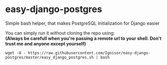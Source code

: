 # easy-django-postgres
Simple bash helper, that makes PostgreSQL initialization for Django easier

You can simply run it without cloning the repo using:<br>
**(Always be carefull when you're passing a remote url to your shell. Don't trust me and anyone except yourself)**

```
wget -O - https://raw.githubusercontent.com/Ignisor/easy-django-postgres/master/easy_django_postgres.sh | bash
```
